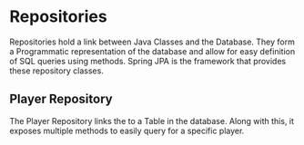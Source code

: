 # Repositories

Repositories hold a link between Java Classes and the Database. They form a Programmatic representation
of the database and allow for easy definition of SQL queries using methods. Spring JPA is the framework that provides
these repository classes.

## Player Repository

The Player Repository links the [](Entities.md#player-entity) to a Table in the database. Along with this, it exposes
multiple methods to easily query for a specific player.
